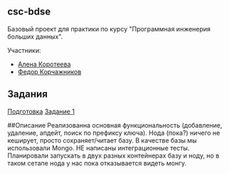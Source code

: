 ## csc-bdse
Базовый проект для практики по курсу "Программная инженерия больших данных".

Участники:  
  * [Алена Коротеева](https://github.com/pavlin256)
  * [Федор Корчажников](https://github.com/butnotstupid)

## Задания
[Подготовка](INSTALL.md)
[Задание 1](TASK1.md)

##Описание
Реализованна основная функциональность (добавление, удаление, апдейт, поиск по префиксу ключа). 
Нода (пока?) ничего не кеширует, просто сохраняет/читает базу. В качестве базы мы использовали Mongo.
НЕ написаны интеграционные тесты. Планировали запускать в двух разных контейнерах базу и ноду, но в таком сетапе
нода у нас пока отказывается видеть монгу.